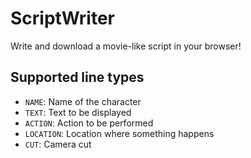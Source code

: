 # ScriptWriter
Write and download a movie-like script in your browser!

## Supported line types
* `NAME`: Name of the character
* `TEXT`: Text to be displayed
* `ACTION`: Action to be performed
* `LOCATION`: Location where something happens
* `CUT`: Camera cut